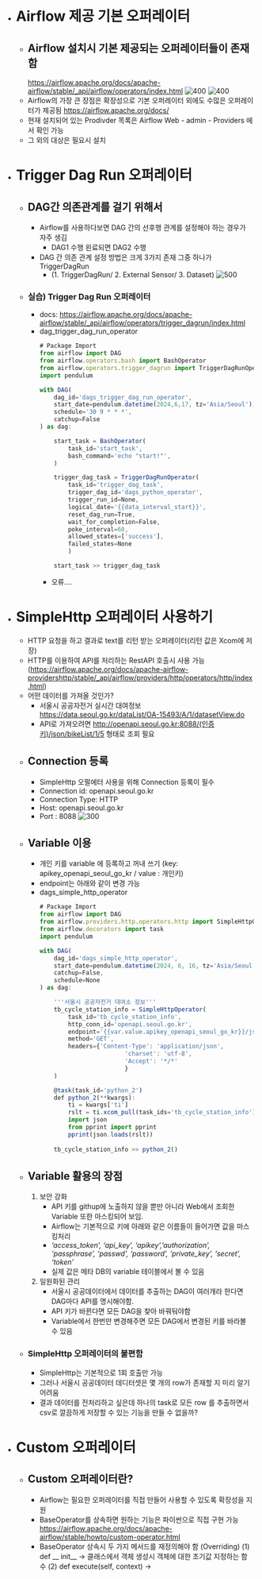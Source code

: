 - # Airflow 제공 기본 오퍼레이터
	- ## Airflow 설치시 기본 제공되는 오퍼레이터들이 존재함
		https://airflow.apache.org/docs/apache-airflow/stable/_api/airflow/operators/index.html
		![400](https://i.imgur.com/IEwOuCJ.png)
		![400](https://i.imgur.com/LFASTl0.png)
	- Airflow의 가장 큰 장점은 확장성으로 기본 오퍼레이터 외에도 수많은 오퍼레이터가 제공됨
		https://airflow.apache.org/docs/
	- 현재 설치되어 있는 Prodivder 목록은 Airflow Web - admin - Providers 에서 확인 가능
	- 그 외의 대상은 필요시 설치
- # Trigger Dag Run 오퍼레이터
	- ## DAG간 의존관계를 걸기 위해서
		- Airflow를 사용하다보면 DAG 간의 선후행 관계를 설정해야 하는 경우가 자주 생김
			- DAG1 수행 왼료되면 DAG2 수행
		- DAG 간 의존 관계 설정 방법은 크게 3가지 존재 그중 하나가 TriggerDagRun
			- (1. TriggerDagRun/ 2. External Sensor/ 3. Dataset)
		![500](https://i.imgur.com/7P52vYL.png)
	- ### 실습) Trigger Dag Run 오퍼레이터
		- docs: https://airflow.apache.org/docs/apache-airflow/stable/_api/airflow/operators/trigger_dagrun/index.html
		- dag_trigger_dag_run_operator
			```jsx
			# Package Import
			from airflow import DAG
			from airflow.operators.bash import BashOperator
			from airflow.operators.trigger_dagrun import TriggerDagRunOperator
			import pendulum
			
			with DAG(
			    dag_id='dags_trigger_dag_run_operator',
			    start_date=pendulum.datetime(2024,6,17, tz='Asia/Seoul'),
			    schedule='30 9 * * *',
			    catchup=False
			) as dag:
			
			    start_task = BashOperator(
			        task_id='start_task',
			        bash_command='echo "start!"',
			    )
			
			    trigger_dag_task = TriggerDagRunOperator(
			        task_id='trigger_dag_task',
			        trigger_dag_id='dags_python_operator',
			        trigger_run_id=None,
			        logical_date='{{data_interval_start}}',
			        reset_dag_run=True,
			        wait_for_completion=False,
			        poke_interval=60,
			        allowed_states=['success'],
			        failed_states=None
			        )
			
			    start_task >> trigger_dag_task
			```
			- 오류....
- # SimpleHttp 오퍼레이터 사용하기
	- HTTP 요청을 하고 결과로 text를 리턴 받는 오퍼레이터(리턴 값은 Xcom에 저장)
	- HTTP를 이용하여 API를 처리하는 RestAPI 호출시 사용 가능
		(https://airflow.apache.org/docs/apache-airflow-providershttp/stable/_api/airflow/providers/http/operators/http/index.html)
	- 어떤 데이터를 가져올 것인가?
		- 서울시 공공자전거 실시간 대여정보 https://data.seoul.go.kr/dataList/OA-15493/A/1/datasetView.do
		- API로 가져오려면 http://openapi.seoul.go.kr:8088/(인증키)/json/bikeList/1/5 형태로 조회 필요
	- ## Connection 등록
		- SimpleHttp 오펄에터 사용을 위해 Connection 등록이 필수
		- Connection id: openapi.seoul.go.kr
		- Connection Type: HTTP
		- Host: openapi.seoul.go.kr
		- Port : 8088
			![300](https://i.imgur.com/bm243Gy.png)
	- ## Variable 이용
		- 개인 키를 variable 에 등록하고 꺼내 쓰기 (key: apikey_openapi_seoul_go_kr / value : 개인키)
		- endpoint는 아래와 같이 변경 가능
		- dags_simple_http_operator
			```jsx
			# Package Import
			from airflow import DAG
			from airflow.providers.http.operators.http import SimpleHttpOperator
			from airflow.decorators import task
			import pendulum
			
			with DAG(
			    dag_id='dags_simple_http_operator',
			    start_date=pendulum.datetime(2024, 6, 16, tz='Asia/Seoul'),
			    catchup=False,
			    schedule=None
			) as dag:
			
			    '''서울시 공공자전거 대여소 정보'''
			    tb_cycle_station_info = SimpleHttpOperator(
			        task_id='tb_cycle_station_info',
			        http_conn_id='openapi.seoul.go.kr',
			        endpoint='{{var.value.apikey_openapi_seoul_go_kr}}/json/bikeList/1/10/',
			        method='GET',
			        headers={'Content-Type': 'application/json',
			                        'charset': 'utf-8',
			                        'Accept': '*/*'
			                        }
			    )
			
			    @task(task_id='python_2')
			    def python_2(**kwargs):
			        ti = kwargs['ti']
			        rslt = ti.xcom_pull(task_ids='tb_cycle_station_info')
			        import json
			        from pprint import pprint
			        pprint(json.loads(rslt))
			        
			    tb_cycle_station_info >> python_2()
			```
	- ## Variable 활용의 장점
		1) 보안 강화
			- API 키를 githup에 노출하지 않을 뿐만 아니라 Web에서 조회한 Variable 또한 마스킹되어 보임.
			- Airflow는 기본적으로 키에 아래와 같은 이름들이 들어가면 값을 마스킹처리
			- _‘access_token’, ‘api_key’, ‘apikey’,’authorization’, ‘passphrase’, ‘passwd’, ‘password’, ‘private_key’, ‘secret’, ‘token’_
			- 실제 값은 메타 DB의 variable 테이블에서 볼 수 있음
		2) 일원화된 관리
			- 서울시 공공데이터에서 데이터를 추출하는 DAG이  여러개라 한다면 DAG마다 API를 명시해야함.
			- API 키가 바뀐다면 모든 DAG을 찾아 바꿔둬야함
			- Variable에서 한번만 변경해주면 모든 DAG에서 변경된 키를 바라볼 수 있음
	- ### SimpleHttp 오퍼레이터의 불편함
		- SimpleHttp는 기본적으로 1회 호출만 가능
		- 그러나 서울시 공공데이터 데디터셋은 몇 개의 row가 존재할 지 미리 알기 어려움
		- 결과 데이터를 전처리하고 싶은데 하나의 task로 모든 row 를 추출하면서 csv로 깔끔하게 저장할 수 있는 기능을 만들 수 없을까?
- # Custom 오퍼레이터
	- ## Custom 오퍼레이터란?
		- Airflow는 필요한 오퍼레이터를 직접 만들어 사용할 수 있도록 확장성을 지원
		- BaseOperator를 상속하면 원하는 기능은 파이썬으로 직접 구현 가능
			https://airflow.apache.org/docs/apache-airflow/stable/howto/custom-operator.html
		- BaseOperator 상속시 두 가지 메서드를 재정의해야 함 (Overriding)
			(1) def __ init__
				-> 클래스에서 객체 생성시 객체에 대한 초기값 지정하는 함수
			(2) def execute(self, context)
				->